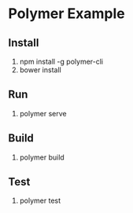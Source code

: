 # Polymer Example
## Install
1. npm install -g polymer-cli
2. bower install

## Run
1. polymer serve

## Build
1. polymer build

## Test
1. polymer test